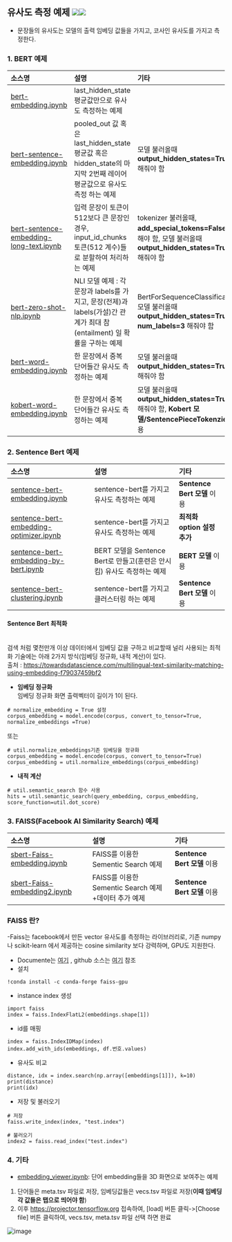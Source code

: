 ## 유사도 측정 예제 <img src="https://img.shields.io/badge/Pytorch-EE4C2C?style=flat-square&logo=Pytorch&logoColor=white"/><img src="https://img.shields.io/badge/Python-3766AB?style=flat-square&logo=Python&logoColor=white"/></a>
- 문장들의 유사도는 모델의 출력 임베딩 값들을 가지고, 코사인 유사도를 가지고 측정한다.

### 1. BERT 예제

|소스명|설명|기타|
|:-----------------|:-----------------------------------------------------------|:---------------------|
|[bert-embedding.ipynb](https://github.com/kobongsoo/BERT/blob/master/embedding_sample/bert-embedding.ipynb)|last_hidden_state 평균값만으로 유사도 측정하는 예제||
|[bert-sentence-embedding.ipynb](https://github.com/kobongsoo/BERT/blob/master/embedding_sample/bert-sentence-embedding.ipynb)|pooled_out 값 혹은 last_hidden_state 평균값 혹은 hidden_state의 마지막 2번째 레이어 평균값으로 유사도 측정 하는 예제|모델 불러올때 **output_hidden_states=True** 해줘야 함|
|[bert-sentence-embedding-long-text.ipynb](https://github.com/kobongsoo/BERT/blob/master/embedding_sample/bert-sentence-embedding-long-text.ipynb)|입력 문장이 토큰이 512보다 큰 문장인 경우, input_id_chunks 토큰(512 계수)들로 분할하여 처리하는 예제|tokenizer 불러올때, **add_special_tokens=False**로 해야 함, 모델 불러올때 **output_hidden_states=True** 해줘야 함|
|[bert-zero-shot-nlp.ipynb](https://github.com/kobongsoo/BERT/blob/master/embedding_sample/bert-zero-shot-nlp.ipynb)|NLI 모델 예제 : 각 문장과 labels를 가지고, 문장(전제)과 labels(가설)간 관계가 최대 참(entailment) 일 확률을 구하는 예제|BertForSequenceClassification 모델 불러올때 **output_hidden_states=True, num_labels=3** 해줘야 함|
|[bert-word-embedding.ipynb](https://github.com/kobongsoo/BERT/blob/master/embedding_sample/bert-word-embedding.ipynb)|한 문장에서 중복 단어들간 유사도 측정하는 예제|모델 불러올때 **output_hidden_states=True** 해줘야 함|
|[kobert-word-embedding.ipynb](https://github.com/kobongsoo/BERT/blob/master/embedding_sample/kobert-word-embedding.ipynb)|한 문장에서 중복 단어들간 유사도 측정하는 예제|모델 불러올때 **output_hidden_states=True** 해줘야 함, **Kobert 모델/SentencePieceTokenzier** 이용|

### 2. Sentence Bert 예제

|소스명|설명|기타|
|:-----------------|:-----------------------------------------------------------|:---------------------|
|[sentence-bert-embedding.ipynb](https://github.com/kobongsoo/BERT/blob/master/embedding_sample/sentence-bert-embedding.ipynb)|sentence-bert를 가지고 유사도 측정하는 예제|**Sentence Bert 모델** 이용|
|[sentence-bert-embedding-optimizer.ipynb](https://github.com/kobongsoo/BERT/blob/master/embedding_sample/sentence-bert-embedding-optimizer.ipynb)|sentence-bert를 가지고 유사도 측정하는 예제|**최적화 option 설정 추가**|
|[sentence-bert-embedding-by-bert.ipynb](https://github.com/kobongsoo/BERT/blob/master/embedding_sample/sentence-bert-embedding-by-bert.ipynb)|BERT 모델을 Sentence Bert로 만들고(훈련은 안시킴) 유사도 측정하는 예제|**BERT 모델** 이용|
|[sentence-bert-clustering.ipynb](https://github.com/kobongsoo/BERT/blob/master/embedding_sample/sentence-bert-clustering.ipynb)|sentence-bert를 가지고 클러스터링 하는 예제|**Sentence Bert 모델** 이용|

#### Sentence Bert 최적화
<br> 검색 처럼 몇천만개 이상 데이터에서 임베딩 값을 구하고 비교할때 널리 사용되는 최적화 기술에는 아래 2가지 방식(임베딩 정규화, 내적 계산)이 있다.
<br> 출처 : https://towardsdatascience.com/multilingual-text-similarity-matching-using-embedding-f79037459bf2

- **임베딩 정규화**
<br> 임베딩 정규화 화면 출력벡터이 길이가 1이 된다.
```
# normalize_embedding = True 설정
corpus_embedding = model.encode(corpus, convert_to_tensor=True, normalize_embeddings =True)
```
또는
```
# util.normalize_embeddings기존 임베딩을 정규화
corpus_embedding = model.encode(corpus, convert_to_tensor=True) 
corpus_embedding = util.normalize_embeddings(corpus_embedding)
```
- **내적 계산**

```
# util.semantic_search 함수 사용
hits = util.semantic_search(query_embedding, corpus_embedding, score_function=util.dot_score)
```

### 3. FAISS(Facebook AI Similarity Search) 예제

|소스명|설명|기타|
|:-----------------|:-----------------------------------------------------------|:---------------------|
|[sbert-Faiss-embedding.ipynb](https://github.com/kobongsoo/BERT/blob/master/embedding_sample/faiss/sbert-Faiss-embedding.ipynb)|FAISS를 이용한 Sementic Search 예제 |**Sentence Bert 모델** 이용|
|[sbert-Faiss-embedding2.ipynb](https://github.com/kobongsoo/BERT/blob/master/embedding_sample/faiss/sbert-Faiss-embedding2.ipynb)|FAISS를 이용한 Sementic Search 예제+데이터 추가 예제|**Sentence Bert 모델** 이용|

### FAISS 란?
-Faiss는 facebook에서 만든 vector 유사도를 측정하는 라이브러리로, 기존 numpy 나 scikit-learn 에서 제공하는 cosine similarity 보다 강력하며, GPU도 지원한다.
- Documente는 [여기](https://faiss.ai/) , github 소스는 [여기](https://github.com/facebookresearch/faiss) 참조
- 설치
```
!conda install -c conda-forge faiss-gpu
```
- instance index 생성
```
import faiss
index = faiss.IndexFlatL2(embeddings.shape[1])
```
- id를 매핑
```
index = faiss.IndexIDMap(index)
index.add_with_ids(embeddings, df.번호.values)
```
- 유사도 비교
```
distance, idx = index.search(np.array([embeddings[1]]), k=10)
print(distance)
print(idx)
```
- 저장 및 불러오기
```
# 저장
faiss.write_index(index, "test.index")
```
```
# 불러오기
index2 = faiss.read_index("test.index")
```
### 4. 기타
- [embedding_viewer.ipynb](https://github.com/kobongsoo/BERT/blob/master/embedding_sample/embedding_viewer.ipynb): 단어 embedding들을 3D 화면으로 보여주는 예제
1. 단어들은 meta.tsv 파일로 저장, 임베딩값들은 vecs.tsv 파일로 저장(**이때 임베딩 각 값들은 탭으로 띄어야 함**)
2. 이후 https://projector.tensorflow.org 접속하여, [load] 버튼 클릭->[Choose file] 버튼 클릭하여, vecs.tsv, meta.tsv 파일 선택 하면 완료

![image](https://user-images.githubusercontent.com/93692701/165455476-477d39cc-a401-4495-b3f4-e95b60ca70b3.png)

